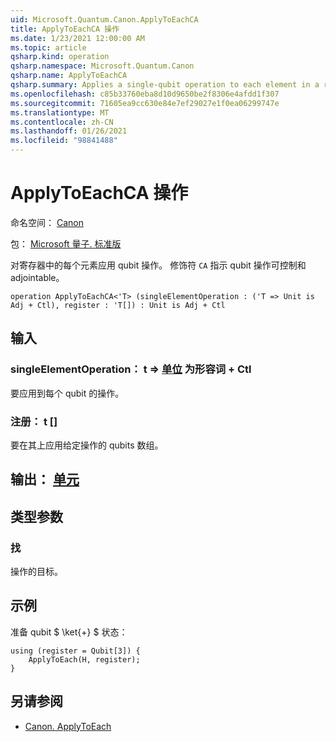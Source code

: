 ```yaml
---
uid: Microsoft.Quantum.Canon.ApplyToEachCA
title: ApplyToEachCA 操作
ms.date: 1/23/2021 12:00:00 AM
ms.topic: article
qsharp.kind: operation
qsharp.namespace: Microsoft.Quantum.Canon
qsharp.name: ApplyToEachCA
qsharp.summary: Applies a single-qubit operation to each element in a register. The modifier `CA` indicates that the single-qubit operation is controllable and adjointable.
ms.openlocfilehash: c85b33760eba8d10d9650be2f8306e4afdd1f307
ms.sourcegitcommit: 71605ea9cc630e84e7ef29027e1f0ea06299747e
ms.translationtype: MT
ms.contentlocale: zh-CN
ms.lasthandoff: 01/26/2021
ms.locfileid: "98841488"
---
```

# <a name="applytoeachca-operation"></a>ApplyToEachCA 操作

命名空间： [Canon](xref:Microsoft.Quantum.Canon)

包： [Microsoft 量子. 标准版](https://nuget.org/packages/Microsoft.Quantum.Standard)


对寄存器中的每个元素应用 qubit 操作。
修饰符 `CA` 指示 qubit 操作可控制和 adjointable。

```qsharp
operation ApplyToEachCA<'T> (singleElementOperation : ('T => Unit is Adj + Ctl), register : 'T[]) : Unit is Adj + Ctl
```


## <a name="input"></a>输入

### <a name="singleelementoperation--t--unit--is-adj--ctl"></a>singleElementOperation： t => [单位](xref:microsoft.quantum.lang-ref.unit)  为形容词 + Ctl

要应用到每个 qubit 的操作。


### <a name="register--t"></a>注册： t []

要在其上应用给定操作的 qubits 数组。



## <a name="output--unit"></a>输出： [单元](xref:microsoft.quantum.lang-ref.unit)



## <a name="type-parameters"></a>类型参数

### <a name="t"></a>找

操作的目标。

## <a name="example"></a>示例

准备 qubit $ \ket{+} $ 状态：

```qsharp
using (register = Qubit[3]) {
    ApplyToEach(H, register);
}
```

## <a name="see-also"></a>另请参阅

- [Canon. ApplyToEach](xref:Microsoft.Quantum.Canon.ApplyToEach)